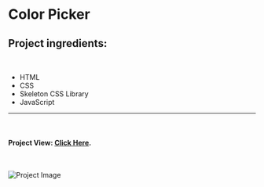 # Color Picker

## Project ingredients:

<br/>

- HTML
- CSS
- Skeleton CSS Library
- JavaScript

---

<br/>

#### Project View: [Click Here](https://korenstudios-color-picker.netlify.app/).

<br/>

![Project Image](https://res.cloudinary.com/korenstudios/image/upload/v1654780105/Projects%20View/color-picker_qp066h.png)
